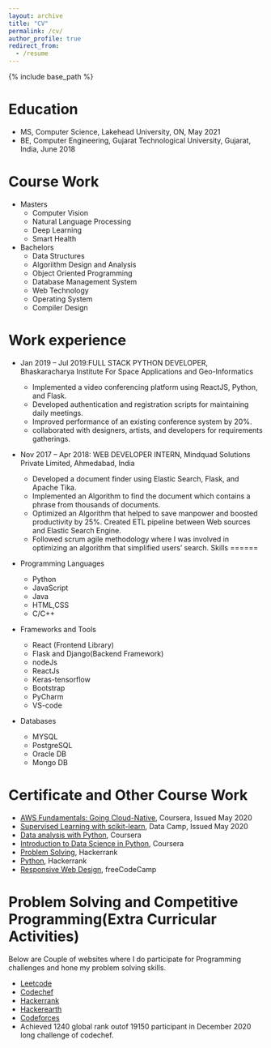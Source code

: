 ```yaml
---
layout: archive
title: "CV"
permalink: /cv/
author_profile: true
redirect_from:
  - /resume
---
```


{% include base_path %}

Education
======
* MS, Computer Science, Lakehead University, ON, May 2021
* BE, Computer Engineering, Gujarat Technological University, Gujarat, India, June 2018

Course Work
======
* Masters
  * Computer Vision
  * Natural Language Processing
  * Deep Learning 
  * Smart Health
* Bachelors
  * Data Structures
  * Algoriithm Design and Analysis
  * Object Oriented Programming
  * Database Management System
  * Web Technology
  * Operating System
  * Compiler Design

Work experience
======
* Jan 2019 – Jul 2019:FULL STACK PYTHON DEVELOPER, Bhaskaracharya Institute For Space Applications and Geo-Informatics
  * Implemented a video conferencing platform using ReactJS, Python, and Flask.
  * Developed authentication and registration scripts for maintaining daily meetings.
  * Improved performance of an existing conference system by 20%.
  * collaborated with designers, artists, and developers for requirements gatherings.

* Nov 2017 – Apr 2018: WEB DEVELOPER INTERN, Mindquad Solutions Private Limited, Ahmedabad, India
  * Developed a document finder using Elastic Search, Flask, and Apache Tika. 
  * Implemented an Algorithm to find the document which contains a phrase from thousands of documents.
  * Optimized an Algorithm that helped to save manpower and boosted productivity
    by 25%. Created ETL pipeline between Web sources and Elastic Search Engine.
  * Followed scrum agile methodology where I was involved in optimizing an algorithm that simplified users’ search.
Skills
======
* Programming Languages
  * Python
  * JavaScript
  * Java
  * HTML,CSS
  * C/C++
* Frameworks and Tools
  * React (Frontend Library)
  * Flask and Django(Backend Framework)
  * nodeJs
  * ReactJs
  * Keras-tensorflow
  * Bootstrap
  * PyCharm
  * VS-code
* Databases
  * MYSQL
  * PostgreSQL
  * Oracle DB
  * Mongo DB

Certificate and Other Course Work
======
* [AWS Fundamentals: Going Cloud-Native](https://www.coursera.org/account/accomplishments/certificate/L9LKP522HQ32), Coursera, Issued May 2020
* [Supervised Learning with scikit-learn](https://www.datacamp.com/statement-of-accomplishment/course/92fce81af54ff39f90d5e0fb23f9d689049bd31d), Data Camp, Issued May 2020
* [Data analysis with Python](https://www.coursera.org/account/accomplishments/certificate/6GR7MVRXQS65), Coursera
* [Introduction to Data Science in Python](https://www.coursera.org/account/accomplishments/verify/KWE4AZ3ZSFUX), Coursera
* [Problem Solving](https://www.hackerrank.com/certificates/00baf54edd76), Hackerrank
* [Python](https://www.hackerrank.com/certificates/9c743634d63e), Hackerrank
* [Responsive Web Design](https://www.freecodecamp.org/certification/fcc2c64017b-704a-4e9a-a3bf-e5daa36176d4/responsive-web-design), freeCodeCamp

Problem Solving and Competitive Programming(Extra Curricular Activities)
======
Below are Couple of websites where I do participate for Programming challenges and hone my problem solving skills.
* [Leetcode](https://leetcode.com/krp17297/)
* [Codechef](https://www.codechef.com/users/kp_2141)
* [Hackerrank](https://www.hackerrank.com/kp2141krp)
* [Hackerearth](https://www.hackerearth.com/@kp2141krp)
* [Codeforces](https://codeforces.com/profile/kp_2141)
* Achieved 1240 global rank outof 19150 participant in December 2020 long challenge of codechef. 




